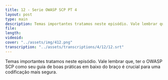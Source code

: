 ```yaml
---
title: 12 - Serie OWASP SCP PT 4
layout: post
type: main
description: Temas importantes tratamos neste episódio. Vale lembrar que, ter o OWASP SCP como seu guia de boas práticas em baixo do braço é crucial para uma codificação mais segura.
file: 
length: 
videoid: 
cover: "../assets/img/412.png"
transcription: "../assets/transcriptions/4/12/12.srt"
---
```


Temas importantes tratamos neste episódio. Vale lembrar que, ter o OWASP SCP como seu guia de boas práticas em baixo do braço é crucial para uma codificação mais segura.